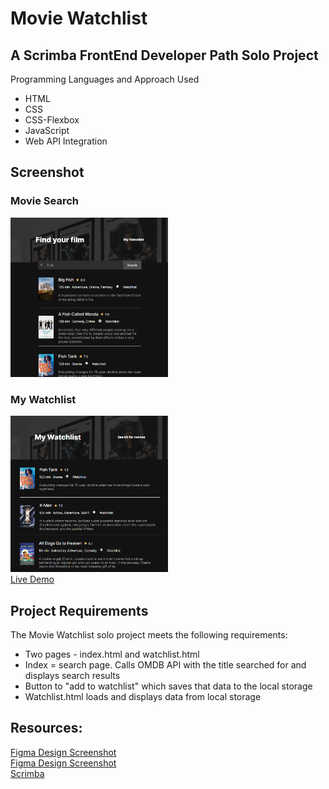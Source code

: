 # Movie Watchlist

## A Scrimba FrontEnd Developer Path Solo Project
Programming Languages and Approach Used
<ul>
<li>HTML</li>
<li>CSS</li>
<li>CSS-Flexbox</li>
<li>JavaScript</li>
<li>Web API Integration</li>
</ul>

## Screenshot
### Movie Search
<img src="https://github.com/famanakis/Scrimba/blob/main/m09-solo-movie-watchlist/assets/project-find%20your%20film.png" width=50% height=50%><br>
### My Watchlist
<img src="https://github.com/famanakis/Scrimba/blob/main/m09-solo-movie-watchlist/assets/project-%20my%20watchlist.png" width=50% height=50%><br>
[Live Demo](https://9tfdev-m09-solo-movie-watchlist.netlify.app/)
 
## Project Requirements
 The Movie Watchlist solo project meets the following requirements:
 <ul>
 <li>Two pages - index.html and watchlist.html</li>
 <li>Index = search page. Calls OMDB API with the title searched for and displays search results</li>
 <li>Button to "add to watchlist" which saves that data to the local storage</li>
 <li>Watchlist.html loads and displays data from local storage</li>
 </ul>
 
## Resources:
[Figma Design Screenshot](https://github.com/famanakis/Scrimba/blob/main/m09-solo-movie-watchlist/assets/figma-design-1.png)<br>
[Figma Design Screenshot](https://github.com/famanakis/Scrimba/blob/main/m09-solo-movie-watchlist/assets/figma-design-2.png)<br>
 [Scrimba](https://scrimba.com/)

